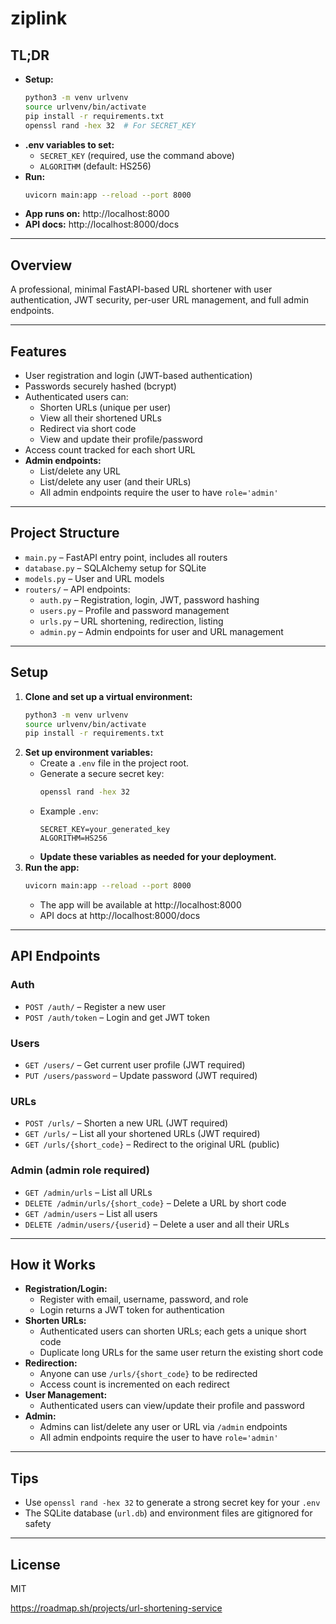 # ziplink

## TL;DR

- **Setup:**
  ```sh
  python3 -m venv urlvenv
  source urlvenv/bin/activate
  pip install -r requirements.txt
  openssl rand -hex 32  # For SECRET_KEY
  ```
- **.env variables to set:**
  - `SECRET_KEY` (required, use the command above)
  - `ALGORITHM` (default: HS256)
- **Run:**
  ```sh
  uvicorn main:app --reload --port 8000
  ```
- **App runs on:** http://localhost:8000
- **API docs:** http://localhost:8000/docs

---

## Overview

A professional, minimal FastAPI-based URL shortener with user authentication, JWT security, per-user URL management, and full admin endpoints.

---

## Features

- User registration and login (JWT-based authentication)
- Passwords securely hashed (bcrypt)
- Authenticated users can:
  - Shorten URLs (unique per user)
  - View all their shortened URLs
  - Redirect via short code
  - View and update their profile/password
- Access count tracked for each short URL
- **Admin endpoints:**
  - List/delete any URL
  - List/delete any user (and their URLs)
  - All admin endpoints require the user to have `role='admin'`

---

## Project Structure

- `main.py` – FastAPI entry point, includes all routers
- `database.py` – SQLAlchemy setup for SQLite
- `models.py` – User and URL models
- `routers/` – API endpoints:
  - `auth.py` – Registration, login, JWT, password hashing
  - `users.py` – Profile and password management
  - `urls.py` – URL shortening, redirection, listing
  - `admin.py` – Admin endpoints for user and URL management

---

## Setup

1. **Clone and set up a virtual environment:**
   ```sh
   python3 -m venv urlvenv
   source urlvenv/bin/activate
   pip install -r requirements.txt
   ```
2. **Set up environment variables:**
   - Create a `.env` file in the project root.
   - Generate a secure secret key:
     ```sh
     openssl rand -hex 32
     ```
   - Example `.env`:
     ```
     SECRET_KEY=your_generated_key
     ALGORITHM=HS256
     ```
   - **Update these variables as needed for your deployment.**
3. **Run the app:**
   ```sh
   uvicorn main:app --reload --port 8000
   ```
   - The app will be available at http://localhost:8000
   - API docs at http://localhost:8000/docs

---

## API Endpoints

### Auth

- `POST /auth/` – Register a new user
- `POST /auth/token` – Login and get JWT token

### Users

- `GET /users/` – Get current user profile (JWT required)
- `PUT /users/password` – Update password (JWT required)

### URLs

- `POST /urls/` – Shorten a new URL (JWT required)
- `GET /urls/` – List all your shortened URLs (JWT required)
- `GET /urls/{short_code}` – Redirect to the original URL (public)

### Admin (admin role required)

- `GET /admin/urls` – List all URLs
- `DELETE /admin/urls/{short_code}` – Delete a URL by short code
- `GET /admin/users` – List all users
- `DELETE /admin/users/{userid}` – Delete a user and all their URLs

---

## How it Works

- **Registration/Login:**
  - Register with email, username, password, and role
  - Login returns a JWT token for authentication
- **Shorten URLs:**
  - Authenticated users can shorten URLs; each gets a unique short code
  - Duplicate long URLs for the same user return the existing short code
- **Redirection:**
  - Anyone can use `/urls/{short_code}` to be redirected
  - Access count is incremented on each redirect
- **User Management:**
  - Authenticated users can view/update their profile and password
- **Admin:**
  - Admins can list/delete any user or URL via `/admin` endpoints
  - All admin endpoints require the user to have `role='admin'`

---

## Tips

- Use `openssl rand -hex 32` to generate a strong secret key for your `.env`
- The SQLite database (`url.db`) and environment files are gitignored for safety

---

## License

MIT

https://roadmap.sh/projects/url-shortening-service
